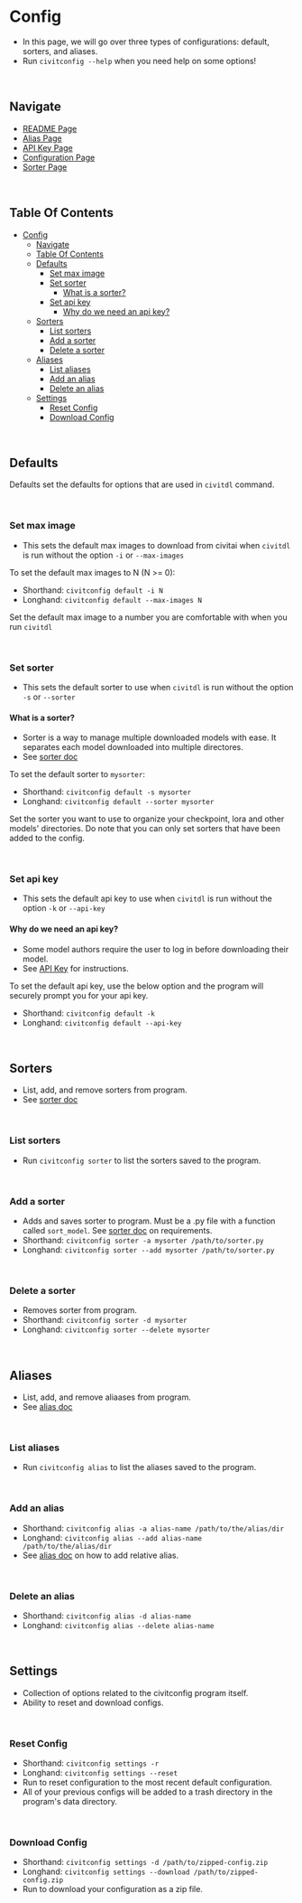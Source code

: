# Config
- In this page, we will go over three types of configurations: default, sorters, and aliases.
- Run `civitconfig --help` when you need help on some options!

<br/>

## Navigate
- [README Page](/README.md)
- [Alias Page](/doc/alias.md)
- [API Key Page](/doc/api_key.md)
- [Configuration Page](/doc/configuration.md)
- [Sorter Page](/doc/sorter.md)


<br/>

## Table Of Contents
- [Config](#config)
  - [Navigate](#navigate)
  - [Table Of Contents](#table-of-contents)
  - [Defaults](#defaults)
    - [Set max image](#set-max-image)
    - [Set sorter](#set-sorter)
      - [What is a sorter?](#what-is-a-sorter)
    - [Set api key](#set-api-key)
      - [Why do we need an api key?](#why-do-we-need-an-api-key)
  - [Sorters](#sorters)
    - [List sorters](#list-sorters)
    - [Add a sorter](#add-a-sorter)
    - [Delete a sorter](#delete-a-sorter)
  - [Aliases](#aliases)
    - [List aliases](#list-aliases)
    - [Add an alias](#add-an-alias)
    - [Delete an alias](#delete-an-alias)
  - [Settings](#settings)
    - [Reset Config](#reset-config)
    - [Download Config](#download-config)

<br/>

## Defaults
Defaults set the defaults for options that are used in `civitdl` command.

<br/>

### Set max image
- This sets the default max images to download from civitai when `civitdl` is run without the option `-i` or `--max-images`

To set the default max images to N (N >= 0): 
- Shorthand: `civitconfig default -i N`
- Longhand: `civitconfig default --max-images N`

Set the default max image to a number you are comfortable with when you run `civitdl`

<br/>

### Set sorter
- This sets the default sorter to use when `civitdl` is run without the option `-s` or `--sorter` 

#### What is a sorter?
- Sorter is a way to manage multiple downloaded models with ease. It separates each model downloaded into multiple directores.
- See [sorter doc](./sorter.md)

To set the default sorter to `mysorter`:
- Shorthand: `civitconfig default -s mysorter`
- Longhand: `civitconfig default --sorter mysorter`

Set the sorter you want to use to organize your checkpoint, lora and other models' directories.
Do note that you can only set sorters that have been added to the config.

<br/>

### Set api key
- This sets the default api key to use when `civitdl` is run without the option `-k` or `--api-key`

#### Why do we need an api key?
- Some model authors require the user to log in before downloading their model.
- See [API Key](./api_key.md) for instructions.

To set the default api key, use the below option and the program will securely prompt you for your api key.
- Shorthand: `civitconfig default -k`
- Longhand: `civitconfig default --api-key`

<br/>

## Sorters
- List, add, and remove sorters from program.
- See [sorter doc](./sorter.md)

<br/>

### List sorters
- Run `civitconfig sorter` to list the sorters saved to the program.

<br/>

### Add a sorter
- Adds and saves sorter to program. Must be a .py file with a function called `sort_model`. See [sorter doc](./sorter.md) on requirements.
- Shorthand: `civitconfig sorter -a mysorter /path/to/sorter.py`
- Longhand: `civitconfig sorter --add mysorter /path/to/sorter.py`

<br/>

### Delete a sorter
- Removes sorter from program.
- Shorthand: `civitconfig sorter -d mysorter`
- Longhand: `civitconfig sorter --delete mysorter`

<br/>

## Aliases
- List, add, and remove aliaases from program.
- See [alias doc](./alias.md)

<br/>

### List aliases
- Run `civitconfig alias` to list the aliases saved to the program.

<br/>

### Add an alias
- Shorthand: `civitconfig alias -a alias-name /path/to/the/alias/dir`
- Longhand: `civitconfig alias --add alias-name /path/to/the/alias/dir`
- See [alias doc](./alias.md) on how to add relative alias.

<br/>

### Delete an alias
- Shorthand: `civitconfig alias -d alias-name`
- Longhand: `civitconfig alias --delete alias-name`


<br/>

## Settings
- Collection of options related to the civitconfig program itself.
- Ability to reset and download configs.

<br/>

### Reset Config
- Shorthand: `civitconfig settings -r`
- Longhand: `civitconfig settings --reset`
- Run to reset configuration to the most recent default configuration.
- All of your previous configs will be added to a trash directory in the program's data directory.

<br/>


### Download Config
- Shorthand: `civitconfig settings -d /path/to/zipped-config.zip`
- Longhand: `civitconfig settings --download /path/to/zipped-config.zip`
- Run to download your configuration as a zip file.


